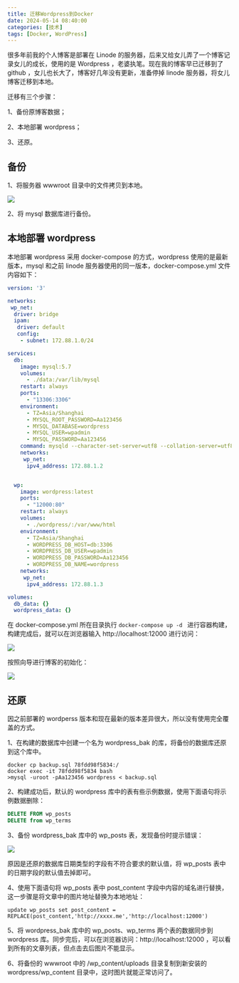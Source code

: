 ```yaml
---
title: 迁移Wordpress到Docker
date: 2024-05-14 08:40:00
categories: [技术]
tags: [Docker, WordPress]
---
```


很多年前我的个人博客是部署在 Linode 的服务器，后来又给女儿弄了一个博客记录女儿的成长，使用的是 Wordpress ，老婆执笔。现在我的博客早已迁移到了 github ，女儿也长大了，博客好几年没有更新，准备停掉 linode 服务器，将女儿博客迁移到本地。

<!--more-->

迁移有三个步骤：

1、备份原博客数据；

2、本地部署 wordpress；

3、还原。

## 备份

1、将服务器 wwwroot 目录中的文件拷贝到本地。

![](https://cdn.jsdelivr.net/gh/oec2003/hblog-images/img/202405131556894.webp)

2、将 mysql 数据库进行备份。

## 本地部署 wordpress

本地部署 wordpress 采用 docker-compose 的方式，wordpress 使用的是最新版本，mysql 和之前 linode 服务器使用的同一版本，docker-compose.yml 文件内容如下：

```yaml
version: '3'

networks:
 wp_net:
  driver: bridge
  ipam:
   driver: default
   config:
    - subnet: 172.88.1.0/24

services:
  db:
    image: mysql:5.7
    volumes:
      - ./data:/var/lib/mysql
    restart: always
    ports:
      - "13306:3306"
    environment:
      - TZ=Asia/Shanghai
      - MYSQL_ROOT_PASSWORD=Aa123456
      - MYSQL_DATABASE=wordpress
      - MYSQL_USER=wpadmin
      - MYSQL_PASSWORD=Aa123456
    command: mysqld --character-set-server=utf8 --collation-server=utf8_general_ci --default-authentication-plugin=mysql_native_password
    networks:
     wp_net:
      ipv4_address: 172.88.1.2


  wp:
    image: wordpress:latest
    ports:
      - "12000:80"
    restart: always
    volumes:
      - ./wordpress/:/var/www/html
    environment:
      - TZ=Asia/Shanghai
      - WORDPRESS_DB_HOST=db:3306
      - WORDPRESS_DB_USER=wpadmin
      - WORDPRESS_DB_PASSWORD=Aa123456
      - WORDPRESS_DB_NAME=wordpress
    networks:
     wp_net:
      ipv4_address: 172.88.1.3

volumes:
  db_data: {}
  wordpress_data: {}
```

在 docker-compose.yml 所在目录执行 `docker-compose up -d ` 进行容器构建，构建完成后，就可以在浏览器输入 http://localhost:12000 进行访问：

![](https://cdn.jsdelivr.net/gh/oec2003/hblog-images/img/202405131556737.webp)

按照向导进行博客的初始化：

![](https://cdn.jsdelivr.net/gh/oec2003/hblog-images/img/202405131556583.webp)

## 还原

因之前部署的 wordperss 版本和现在最新的版本差异很大，所以没有使用完全覆盖的方式。

1、在构建的数据库中创建一个名为 wordpress_bak 的库，将备份的数据库还原到这个库中。

```shell
docker cp backup.sql 78fdd98f5834:/
docker exec -it 78fdd98f5834 bash
>mysql -uroot -pAa123456 wordpress < backup.sql
```

2、构建成功后，默认的 wordpress 库中的表有些示例数据，使用下面语句将示例数据删除：

```sql
DELETE FROM wp_posts
DELETE from wp_terms
```

3、备份 wordpress_bak 库中的 wp_posts 表，发现备份时提示错误：

![](https://cdn.jsdelivr.net/gh/oec2003/hblog-images/img/202405131556515.webp)

原因是还原的数据库日期类型的字段有不符合要求的默认值，将 wp_posts 表中的日期字段的默认值去掉即可。

4、使用下面语句将 wp_posts 表中 post_content 字段中内容的域名进行替换，这一步骤是将文章中的图片地址替换为本地地址：

```
update wp_posts set post_content = REPLACE(post_content,'http://xxxx.me','http://localhost:12000')
```

5、将 wordpress_bak 库中的 wp_posts、wp_terms 两个表的数据同步到 wordpress 库。同步完后，可以在浏览器访问：http://localhost:12000 ，可以看到所有的文章列表，但点击去后图片不能显示。

6、将备份的 wwwroot 中的 /wp_content/uploads 目录复制到新安装的 wordpress/wp_content 目录中，这时图片就能正常访问了。
